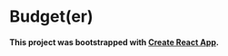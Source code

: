 # Budget(er)

#### This project was bootstrapped with [Create React App](https://github.com/facebook/create-react-app).
